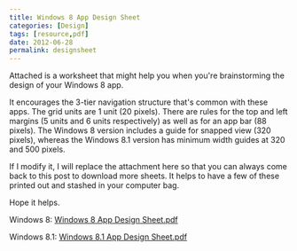 ```yaml
---
title: Windows 8 App Design Sheet
categories: [Design]
tags: [resource,pdf]
date: 2012-06-28
permalink: designsheet
---
```


Attached is a worksheet that might help you when you&#39;re brainstorming the design of your Windows 8 app.

It encourages the 3-tier navigation structure that&#39;s common with these apps. The grid units are 1 unit (20 pixels). There are rules for the top and left margins (5 units and 6 units respectively) as well as for an app bar (88 pixels). The Windows 8 version includes a guide for snapped view (320 pixels), whereas the Windows 8.1 version has minimum width guides at 320 and 500 pixels.

If I modify it, I will replace the attachment here so that you can always come back to this post to download more sheets. It helps to have a few of these printed out and stashed in your computer bag.

Hope it helps.

Windows 8: [Windows 8 App Design Sheet.pdf](/bcms-media/Files/Download?id=4885396f-5396-42c2-a67e-a35300380a7d)

Windows 8.1: [Windows 8.1 App Design Sheet.pdf](/bcms-media/Files/Download?id=3dda833c-7285-4da3-bc49-a35300380a99)